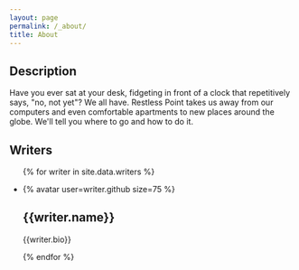 ```yaml
---
layout: page
permalink: /_about/
title: About
---
```


## Description

Have you ever sat at your desk, fidgeting in front of a clock that repetitively says, "no, not yet"? We all have. Restless Point takes us away from our computers and even comfortable apartments to new places around the globe. We'll tell you where to go and how to do it.

## Writers
<ul class="post-index unstyled-list">

{% for writer in site.data.writers %}
<li><article>
  {% avatar user=writer.github size=75 %}
  <h1 itemprop="name">{{writer.name}}<a href="{{writer.homepage}}"><i class="fa fa-external-link"></i></a></h1>
  <p itemprop="description">
    {{writer.bio}}
  </p>
</article></li>
{% endfor %}

</ul>
